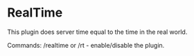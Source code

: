 RealTime
=================
This plugin does server time equal to the time in the real world.

Commands:
/realtime or /rt - enable/disable the plugin.
